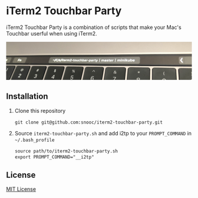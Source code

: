 # iTerm2 Touchbar Party

iTerm2 Touchbar Party is a combination of scripts that make your Mac's Touchbar userful when using iTerm2.

![iTerm2 Touchbar Party Preview](./preview.png)

## Installation

1. Clone this repository
    ```shell
    git clone git@github.com:snooc/iterm2-touchbar-party.git
    ```
2. Source `iterm2-touchbar-party.sh` and add i2tp to your `PROMPT_COMMAND` in `~/.bash_profile`
    ```shell
    source path/to/iterm2-touchbar-party.sh
    export PROMPT_COMMAND="__i2tp"
    ```

## License

[MIT License](./LICENSE)
